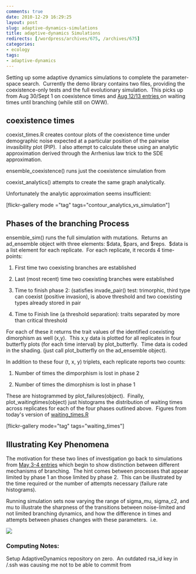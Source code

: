 ```yaml
---
comments: true
date: 2010-12-29 16:29:25
layout: post
slug: adaptive-dynamics-simulations
title: adaptive-dynamics Simulations
redirects: [/wordpress/archives/675, /archives/675]
categories:
- ecology
tags:
- adaptive-dynamics
---
```


Setting up some adaptive dynamics simulations to complete the parameter-space search.  Currently the demo library contains two files, providing the coexistence-only tests and the full evolutionary simulation.  This picks up from Aug 30/Sept 1 on coexistence times and [Aug 12/13 entries ](http://openwetware.org/wiki/User:Carl_Boettiger/Notebook/Comparative_Phylogenetics/2010/08/12)on waiting times until branching (while still on OWW).


## coexistence times


coexist_times.R creates contour plots of the coexistence time under demographic noise expected at a particular position of the pairwise invasibility plot (PIP).  I also attempt to calculate these using an analytic approximation derived through the Arrhenius law trick to the SDE approximation.

ensemble_coexistence() runs just the coexistence simulation from

coexist_analytics() attempts to create the same graph analytically.

Unfortunately the analytic approximation seems insufficient:

[flickr-gallery mode ="tag" tags="contour_analytics_vs_simulation"]


## Phases of the branching Process


ensemble_sim() runs the full simulation with mutations.  Returns an ad_ensemble object with three elements: $data, $pars, and $reps.  $data is a list element for each replicate.  For each replicate, it records 4 time-points:



	
  1. First time two coexisting branches are established

	
  2. Last (most recent) time two coexisting branches were established

	
  3. Time to finish phase 2: (satisfies invade_pair() test: trimorphic, third type can coexist (positive invasion), is above threshold and two coexisting types already stored in pair

	
  4. Time to Finish line (a threshold separation): traits separated by more than critical threshold


For each of these it returns the trait values of the identified coexisting dimorphism as well (x,y).  This x,y data is plotted for all replicates in four butterfly plots (for each time interval) by plot_butterfly.  Time data is coded in the shading. (just call plot_butterfly on the ad_ensemble object).

In addition to these four (t, x, y) triplets, each replicate reports two counts:

	
  1. Number of times the dimporphism is lost in phase 2

	
  2. Number of times the dimorphism is lost in phase 1


These are histogrammed by plot_failures(object).  Finally, plot_waitingtimes(object) just histograms the distribution of waiting times  across replicates for each of the four phases outlined above.  Figures from today's version of [waiting_times.R](https://github.com/cboettig/AdaptiveDynamics/blob/6af69eec9e7b8087d0ed5b52d8af8cdbfa008d40/demos/waiting_times.R)

[flickr-gallery mode="tag" tags="waiting_times"]


## Illustrating Key Phenomena


The motivation for these two lines of investigation go back to simulations from [May 3-4 entries](http://openwetware.org/wiki/User:Carl_Boettiger/Notebook/Comparative_Phylogenetics/2010/05/04) which begin to show distinction between different mechanisms of branching.  The hint comes between processes that appear limited by phase 1 an those limited by phase 2.  This can be illustrated by the time required or the number of attempts necessary (failure rate histograms).

Running simulation sets now varying the range of sigma_mu, sigma_c2, and mu to illustrate the sharpness of the transitions between noise-limited and not limited branching dynamics, and how the difference in times and attempts between phases changes with these parameters.  i.e.

![]( http://farm6.staticflickr.com/5202/5304975278_6840299016_o.png )



### Computing Notes:


Setup AdaptiveDynamics repository on zero.  An outdated rsa_id key in /.ssh was causing me not to be able to commit from
